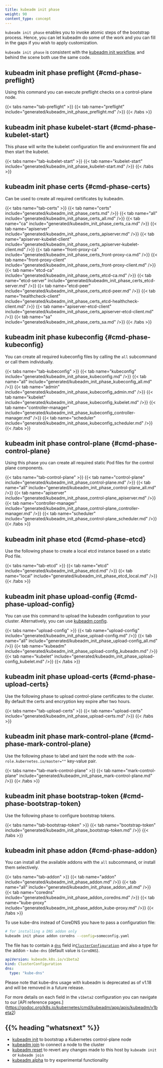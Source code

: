 ```yaml
---
title: kubeadm init phase
weight: 90
content_type: concept
---
```


`kubeadm init phase` enables you to invoke atomic steps of the bootstrap process.
Hence, you can let kubeadm do some of the work and you can fill in the gaps
if you wish to apply customization.

`kubeadm init phase` is consistent with the [kubeadm init workflow](/docs/reference/setup-tools/kubeadm/kubeadm-init/#init-workflow),
and behind the scene both use the same code.

## kubeadm init phase preflight {#cmd-phase-preflight}

Using this command you can execute preflight checks on a control-plane node.

{{< tabs name="tab-preflight" >}}
{{< tab name="preflight" include="generated/kubeadm_init_phase_preflight.md" />}}
{{< /tabs >}}

## kubeadm init phase kubelet-start {#cmd-phase-kubelet-start}

This phase will write the kubelet configuration file and environment file and then start the kubelet.

{{< tabs name="tab-kubelet-start" >}}
{{< tab name="kubelet-start" include="generated/kubeadm_init_phase_kubelet-start.md" />}}
{{< /tabs >}}

## kubeadm init phase certs {#cmd-phase-certs}

Can be used to create all required certificates by kubeadm.

{{< tabs name="tab-certs" >}}
{{< tab name="certs" include="generated/kubeadm_init_phase_certs.md" />}}
{{< tab name="all" include="generated/kubeadm_init_phase_certs_all.md" />}}
{{< tab name="ca" include="generated/kubeadm_init_phase_certs_ca.md" />}}
{{< tab name="apiserver" include="generated/kubeadm_init_phase_certs_apiserver.md" />}}
{{< tab name="apiserver-kubelet-client" include="generated/kubeadm_init_phase_certs_apiserver-kubelet-client.md" />}}
{{< tab name="front-proxy-ca" include="generated/kubeadm_init_phase_certs_front-proxy-ca.md" />}}
{{< tab name="front-proxy-client" include="generated/kubeadm_init_phase_certs_front-proxy-client.md" />}}
{{< tab name="etcd-ca" include="generated/kubeadm_init_phase_certs_etcd-ca.md" />}}
{{< tab name="etcd-server" include="generated/kubeadm_init_phase_certs_etcd-server.md" />}}
{{< tab name="etcd-peer" include="generated/kubeadm_init_phase_certs_etcd-peer.md" />}}
{{< tab name="healthcheck-client" include="generated/kubeadm_init_phase_certs_etcd-healthcheck-client.md" />}}
{{< tab name="apiserver-etcd-client" include="generated/kubeadm_init_phase_certs_apiserver-etcd-client.md" />}}
{{< tab name="sa" include="generated/kubeadm_init_phase_certs_sa.md" />}}
{{< /tabs >}}

## kubeadm init phase kubeconfig {#cmd-phase-kubeconfig}

You can create all required kubeconfig files by calling the `all` subcommand or call them individually.

{{< tabs name="tab-kubeconfig" >}}
{{< tab name="kubeconfig" include="generated/kubeadm_init_phase_kubeconfig.md" />}}
{{< tab name="all" include="generated/kubeadm_init_phase_kubeconfig_all.md" />}}
{{< tab name="admin" include="generated/kubeadm_init_phase_kubeconfig_admin.md" />}}
{{< tab name="kubelet" include="generated/kubeadm_init_phase_kubeconfig_kubelet.md" />}}
{{< tab name="controller-manager" include="generated/kubeadm_init_phase_kubeconfig_controller-manager.md" />}}
{{< tab name="scheduler" include="generated/kubeadm_init_phase_kubeconfig_scheduler.md" />}}
{{< /tabs >}}

## kubeadm init phase control-plane {#cmd-phase-control-plane}

Using this phase you can create all required static Pod files for the control plane components.

{{< tabs name="tab-control-plane" >}}
{{< tab name="control-plane" include="generated/kubeadm_init_phase_control-plane.md" />}}
{{< tab name="all" include="generated/kubeadm_init_phase_control-plane_all.md" />}}
{{< tab name="apiserver" include="generated/kubeadm_init_phase_control-plane_apiserver.md" />}}
{{< tab name="controller-manager" include="generated/kubeadm_init_phase_control-plane_controller-manager.md" />}}
{{< tab name="scheduler" include="generated/kubeadm_init_phase_control-plane_scheduler.md" />}}
{{< /tabs >}}


## kubeadm init phase etcd {#cmd-phase-etcd}

Use the following phase to create a local etcd instance based on a static Pod file.

{{< tabs name="tab-etcd" >}}
{{< tab name="etcd" include="generated/kubeadm_init_phase_etcd.md" />}}
{{< tab name="local" include="generated/kubeadm_init_phase_etcd_local.md" />}}
{{< /tabs >}}

## kubeadm init phase upload-config {#cmd-phase-upload-config}

You can use this command to upload the kubeadm configuration to your cluster.
Alternatively, you can use [kubeadm config](/docs/reference/setup-tools/kubeadm/kubeadm-config/).

{{< tabs name="upload-config" >}}
{{< tab name="upload-config" include="generated/kubeadm_init_phase_upload-config.md" />}}
{{< tab name="all" include="generated/kubeadm_init_phase_upload-config_all.md" />}}
{{< tab name="kubeadm" include="generated/kubeadm_init_phase_upload-config_kubeadm.md" />}}
{{< tab name="kubelet" include="generated/kubeadm_init_phase_upload-config_kubelet.md" />}}
{{< /tabs >}}

## kubeadm init phase upload-certs {#cmd-phase-upload-certs}

Use the following phase to upload control-plane certificates to the cluster.
By default the certs and encryption key expire after two hours.

{{< tabs name="tab-upload-certs" >}}
{{< tab name="upload-certs" include="generated/kubeadm_init_phase_upload-certs.md" />}}
{{< /tabs >}}

## kubeadm init phase mark-control-plane {#cmd-phase-mark-control-plane}

Use the following phase to label and taint the node with the `node-role.kubernetes.io/master=""` key-value pair.

{{< tabs name="tab-mark-control-plane" >}}
{{< tab name="mark-control-plane" include="generated/kubeadm_init_phase_mark-control-plane.md" />}}
{{< /tabs >}}

## kubeadm init phase bootstrap-token {#cmd-phase-bootstrap-token}

Use the following phase to configure bootstrap tokens.

{{< tabs name="tab-bootstrap-token" >}}
{{< tab name="bootstrap-token" include="generated/kubeadm_init_phase_bootstrap-token.md" />}}
{{< /tabs >}}


## kubeadm init phase addon {#cmd-phase-addon}

You can install all the available addons with the `all` subcommand, or
install them selectively.

{{< tabs name="tab-addon" >}}
{{< tab name="addon" include="generated/kubeadm_init_phase_addon.md" />}}
{{< tab name="all" include="generated/kubeadm_init_phase_addon_all.md" />}}
{{< tab name="coredns" include="generated/kubeadm_init_phase_addon_coredns.md" />}}
{{< tab name="kube-proxy" include="generated/kubeadm_init_phase_addon_kube-proxy.md" />}}
{{< /tabs >}}

To use kube-dns instead of CoreDNS you have to pass a configuration file:

```bash
# for installing a DNS addon only
kubeadm init phase addon coredns --config=someconfig.yaml
```

The file has to contain a [`dns`](https://godoc.org/k8s.io/kubernetes/cmd/kubeadm/app/apis/kubeadm/v1beta2#DNS) field in[`ClusterConfiguration`](https://godoc.org/k8s.io/kubernetes/cmd/kubeadm/app/apis/kubeadm/v1beta2#ClusterConfiguration)
and also a type for the addon - `kube-dns` (default value is `CoreDNS`).

```yaml
apiVersion: kubeadm.k8s.io/v1beta2
kind: ClusterConfiguration
dns:
  type: "kube-dns"
```

Please note that kube-dns usage with kubeadm is deprecated as of v1.18 and will be removed in a future release.

For more details on each field in the `v1beta2` configuration you can navigate to our
[API reference pages.] (https://godoc.org/k8s.io/kubernetes/cmd/kubeadm/app/apis/kubeadm/v1beta2)

## {{% heading "whatsnext" %}}

* [kubeadm init](/docs/reference/setup-tools/kubeadm/kubeadm-init/) to bootstrap a Kubernetes control-plane node
* [kubeadm join](/docs/reference/setup-tools/kubeadm/kubeadm-join/) to connect a node to the cluster
* [kubeadm reset](/docs/reference/setup-tools/kubeadm/kubeadm-reset/) to revert any changes made to this host by `kubeadm init` or `kubeadm join`
* [kubeadm alpha](/docs/reference/setup-tools/kubeadm/kubeadm-alpha/) to try experimental functionality
